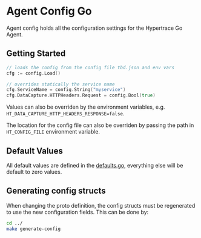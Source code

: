# Agent Config Go

Agent config holds all the configuration settings for the Hypertrace Go Agent.

## Getting Started

```go
// loads the config from the config file tbd.json and env vars
cfg := config.Load()

// overrides statically the service name
cfg.ServiceName = config.String("myservice")
cfg.DataCapture.HTTPHeaders.Request = config.Bool(true)
```

Values can also be overriden by the environment variables, e.g. `HT_DATA_CAPTURE_HTTP_HEADERS_RESPONSE=false`.

The location for the config file can also be overriden by passing the path in `HT_CONFIG_FILE` environment variable.

## Default Values

All default values are defined in the [defaults.go](./defaults.go), everything else will be default to zero values.

## Generating config structs

When changing the proto definition, the config structs must be regenerated to use the new configuration fields. This can be done by:

```bash
cd ../
make generate-config
```

